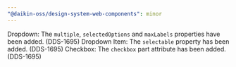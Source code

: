 ```yaml
---
"@daikin-oss/design-system-web-components": minor
---
```


Dropdown: The `multiple`, `selectedOptions` and `maxLabels` properties have been added. (DDS-1695)
Dropdown Item: The `selectable` property has been added. (DDS-1695)
Checkbox: The `checkbox` part attribute has been added. (DDS-1695)
